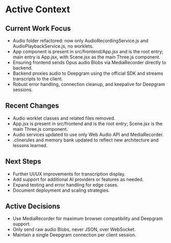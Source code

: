 # Active Context

## Current Work Focus

- Audio folder refactored: now only AudioRecordingService.js and AudioPlaybackService.js, no worklets.
- App component is present in src/frontend/App.jsx and is the root entry; main entry is App.jsx, with Scene.jsx as the main Three.js component.
- Ensuring frontend sends Opus audio Blobs via MediaRecorder directly to backend.
- Backend proxies audio to Deepgram using the official SDK and streams transcripts to the client.
- Robust error handling, connection cleanup, and keepalive for Deepgram sessions.

## Recent Changes

- Audio worklet classes and related files removed.
- App.jsx is present in src/frontend and is the root entry; Scene.jsx is the main Three.js component.
- Audio services updated to use only Web Audio API and MediaRecorder.
- .clinerules and memory bank updated to reflect new architecture and lessons learned.

## Next Steps

- Further UI/UX improvements for transcription display.
- Add support for additional AI providers or features as needed.
- Expand testing and error handling for edge cases.
- Document deployment and scaling strategies.

## Active Decisions

- Use MediaRecorder for maximum browser compatibility and Deepgram support.
- Only send raw audio Blobs, never JSON, over WebSocket.
- Maintain a single Deepgram connection per client session.
